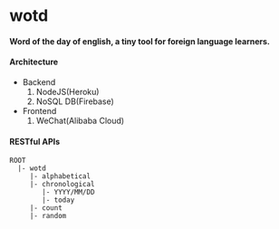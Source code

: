 # wotd
#### Word of the day of english, a tiny tool for foreign language learners. 

#### Architecture
 - Backend 
   1. NodeJS(Heroku) 
   2. NoSQL DB(Firebase)
 - Frontend
   1. WeChat(Alibaba Cloud)

#### RESTful APIs
```
ROOT
  |- wotd
     |- alphabetical
     |- chronological
        |- YYYY/MM/DD
        |- today
     |- count
     |- random
```
